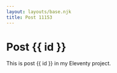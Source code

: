 ```yaml
---
layout: layouts/base.njk
title: Post 11153
---
```


# Post {{ id }}

This is post {{ id }} in my Eleventy project.
